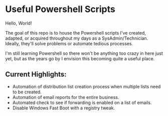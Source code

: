 # Useful Powershell Scripts

Hello, World!

The goal of this repo is to house the Powershell scripts I've created, adapted, or acquired throughout my days as a SysAdmin/Technician. Ideally, they'll solve problems or automate tedious processes.

I'm still learning Powershell so there won't be anything too crazy in here just yet, but as the years go by I envision this becoming quite a useful place.

## Current Highlights:

- Automation of distribution list creation process when multiple lists need to be created.
- Automation of email reports for the entire business.
- Automated check to see if forwarding is enabled on a list of emails.
- Disable Windows Fast Boot with a registry tweak.
